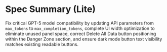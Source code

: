 # Spec Summary (Lite)

Fix critical GPT-5 model compatibility by updating API parameters from `max_tokens` to `max_completion_tokens`, complete UI width optimization to eliminate unused panel space, correct Delete All Data button positioning within the Danger Zone section, and ensure dark mode button text visibility matches existing readable buttons.

